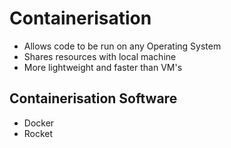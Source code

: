 # Containerisation
- Allows code to be run on any Operating System
- Shares resources with local machine
- More lightweight and faster than VM's
## Containerisation Software
- Docker
- Rocket
